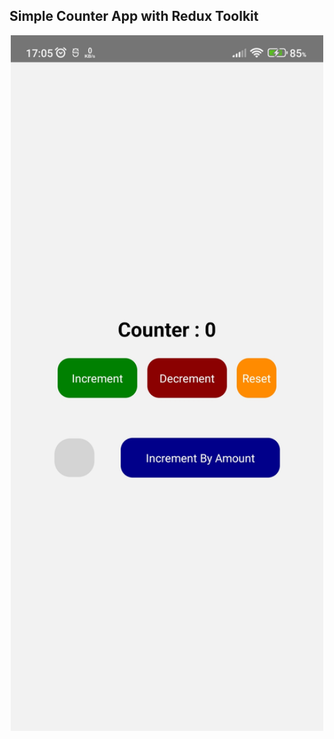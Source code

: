 <h2>Simple Counter App with Redux Toolkit</h2>


<p align="center">
  <a>
    <img width="500px" src="./assets/ss.jpg"><br/>
  </a>
</p>
